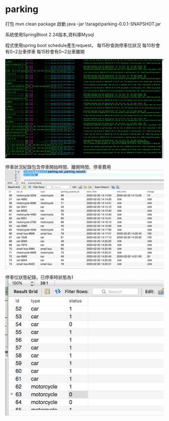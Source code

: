 # parking
 
打包
mvn clean package
啟動
java -jar \tarage\parking-0.0.1-SNAPSHOT.jar


系統使用SpringBtoot 2.24版本,資料庫Mysql

程式使用spring boot schedule產生request，
每15秒查詢停車位狀況
每10秒會有0~2台車停車
每15秒會有0~2台車離開

![image](https://github.com/nwahs0s/parking/blob/master/pic/%E8%9E%A2%E5%B9%95%E5%BF%AB%E7%85%A7%202020-02-20%20%E4%B8%8B%E5%8D%8810.20.17.png)

停車狀況紀錄包含停車開始時間、離開時間、停車費用
![image](https://github.com/nwahs0s/parking/blob/master/pic/%E8%9E%A2%E5%B9%95%E5%BF%AB%E7%85%A7%202020-02-20%20%E4%B8%8B%E5%8D%8810.40.52.png)

停車位狀態紀錄，已停車時狀態為1
![image](https://github.com/nwahs0s/parking/blob/master/pic/%E8%9E%A2%E5%B9%95%E5%BF%AB%E7%85%A7%202020-02-20%20%E4%B8%8B%E5%8D%8810.41.06.png)

